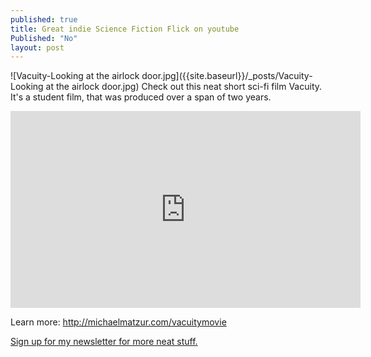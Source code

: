 ```yaml
---
published: true
title: Great indie Science Fiction Flick on youtube
Published: "No"
layout: post
---
```


![Vacuity-Looking at the airlock door.jpg]({{site.baseurl}}/_posts/Vacuity-Looking at the airlock door.jpg)
Check out this neat short sci-fi film Vacuity. It's a student film, that was produced over a span of two years. 

<iframe width="560" height="315" src="https://www.youtube.com/embed/VDbm4hpVs58" frameborder="0" allowfullscreen></iframe>

Learn more: <http://michaelmatzur.com/vacuitymovie>

[Sign up for my newsletter for more neat stuff.](http://tinyletter.com/ajroach42)
